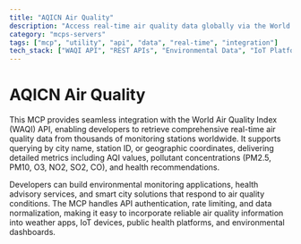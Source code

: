```yaml
---
title: "AQICN Air Quality"
description: "Access real-time air quality data globally via the World Air Quality Index API for cities and monitoring stations."
category: "mcps-servers"
tags: ["mcp", "utility", "api", "data", "real-time", "integration"]
tech_stack: ["WAQI API", "REST APIs", "Environmental Data", "IoT Platforms", "Health Applications"]
---
```


# AQICN Air Quality

This MCP provides seamless integration with the World Air Quality Index (WAQI) API, enabling developers to retrieve comprehensive real-time air quality data from thousands of monitoring stations worldwide. It supports querying by city name, station ID, or geographic coordinates, delivering detailed metrics including AQI values, pollutant concentrations (PM2.5, PM10, O3, NO2, SO2, CO), and health recommendations.

Developers can build environmental monitoring applications, health advisory services, and smart city solutions that respond to air quality conditions. The MCP handles API authentication, rate limiting, and data normalization, making it easy to incorporate reliable air quality information into weather apps, IoT devices, public health platforms, and environmental dashboards.
